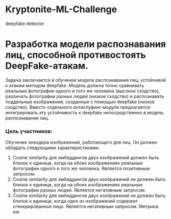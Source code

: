 # Kryptonite-ML-Challenge
deepfake detector
# Разработка модели распознавания лиц, способной противостоять DeepFake-атакам.

Задача заключается в обучении модели распознавания лиц, устойчивой к атакам методом deepfake. Модель должна точно сравнивать реальные фотографии одного и того же человека (высокое сходство), различать фотографии разных людей (низкое сходство) и распознавать поддельные изображения, созданные с помощью deepfake (низкое сходство). Вместо отдельного антиспуфинг-модуля предлагается интегрировать эту устойчивость к deepfake непосредственно в модель распознавания лиц.

### Цель участников:

Обучение энкодера изображений, работающего для лиц. Он должен обладать следующими характеристиками: 
1. Cosine similarity для эмбеддингов двух изображений должен быть близок к единице, когда на обоих изображениях реальные фотографии одного и того же человека. Является позитивным запросом.
2. Cosine similarity для эмбеддингов двух изображений не должен быть близок к единице, когда на обоих изображениях реальные фотографии разных людей. Является негативным запросом.
3. Cosine similarity для эмбеддингов двух изображений не должен быть близок к единице, когда одно из изображений содержит сгенерированное лицо. Является негативным запросом.
Метрика: eer
